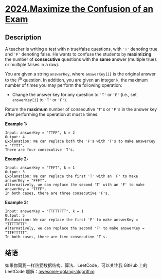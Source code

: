 # [2024.Maximize the Confusion of an Exam][title]

## Description
A teacher is writing a test with n true/false questions, with `'T'` denoting true and `'F'` denoting false. He wants to confuse the students by **maximizing** the number of **consecutive** questions with the **same** answer (multiple trues or multiple falses in a row).

You are given a string `answerKey`, where `answerKey[i]` is the original answer to the i<sup>th</sup> question. In addition, you are given an integer `k`, the maximum number of times you may perform the following operation:

- Change the answer key for any question to `'T'` or `'F'` (i.e., set `answerKey[i]` to `'T'` or `'F'`).

Return the **maximum** number of consecutive `'T'`s or `'F'`s in the answer key after performing the operation at most `k` times.

**Example 1:**

```
Input: answerKey = "TTFF", k = 2
Output: 4
Explanation: We can replace both the 'F's with 'T's to make answerKey = "TTTT".
There are four consecutive 'T's.
```

**Example 2:**

```
Input: answerKey = "TFFT", k = 1
Output: 3
Explanation: We can replace the first 'T' with an 'F' to make answerKey = "FFFT".
Alternatively, we can replace the second 'T' with an 'F' to make answerKey = "TFFF".
In both cases, there are three consecutive 'F's.
```

**Example 3:**

```
Input: answerKey = "TTFTTFTT", k = 1
Output: 5
Explanation: We can replace the first 'F' to make answerKey = "TTTTTFTT"
Alternatively, we can replace the second 'F' to make answerKey = "TTFTTTTT". 
In both cases, there are five consecutive 'T's.
```

## 结语

如果你同我一样热爱数据结构、算法、LeetCode，可以关注我 GitHub 上的 LeetCode 题解：[awesome-golang-algorithm][me]

[title]: https://leetcode.com/problems/maximize-the-confusion-of-an-exam/
[me]: https://github.com/kylesliu/awesome-golang-algorithm
